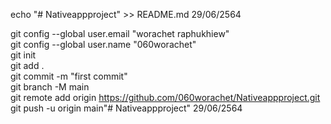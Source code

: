 echo "# Nativeappproject" >> README.md 29/06/2564

git config --global user.email "worachet raphukhiew"
<br>
git config --global user.name "060worachet"
<br>
git init
<br>
git add .
<br>
git commit -m "first commit"
<br>
git branch -M main
<br>
git remote add origin https://github.com/060worachet/Nativeappproject.git
<br>
git push -u origin main"# Nativeappproject"  29/06/2564
